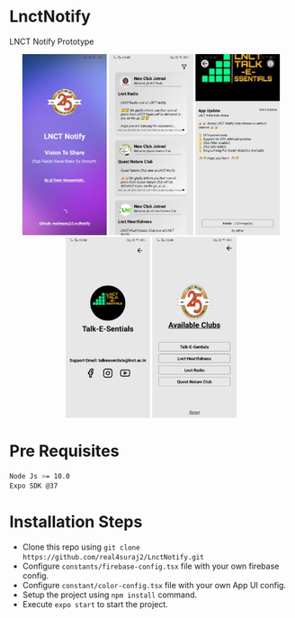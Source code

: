# LnctNotify
LNCT Notify Prototype

<p align="middle">
  <img src="assets/snapshots/snapshot_home.jpg" width="150" />
  <img src="assets/snapshots/snapshot_dashboard.jpg" width="150" /> 
  <img src="assets/snapshots/snapshot_post.jpg" width="150" />
  <img src="assets/snapshots/snapshot_info.jpg" width="150" />
  <img src="assets/snapshots/snapshot_filter.jpg" width="150" />
</p>

# Pre Requisites
```bash
Node Js >= 10.0
Expo SDK @37
```

# Installation Steps
- Clone this repo using `git clone https://github.com/real4suraj2/LnctNotify.git`
- Configure `constants/firebase-config.tsx` file with your own firebase config.
- Configure `constant/color-config.tsx` file with your own App UI config.
- Setup the project using `npm install` command.
- Execute `expo start` to start the project.

